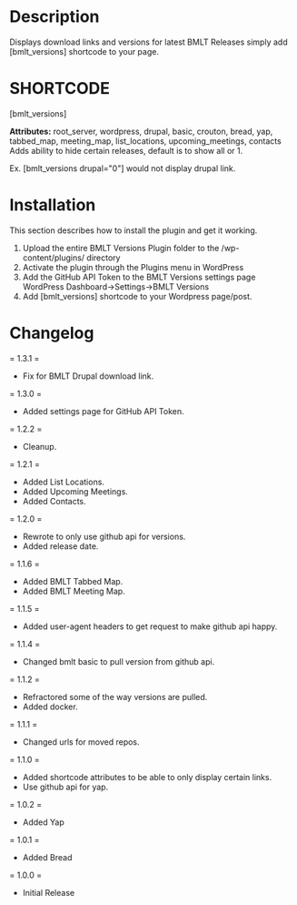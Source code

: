 # Description

Displays download links and versions for latest BMLT Releases simply add [bmlt_versions] shortcode to your page.

# SHORTCODE
[bmlt_versions]

**Attributes:** root_server, wordpress, drupal, basic, crouton, bread, yap, tabbed_map, meeting_map, list_locations, upcoming_meetings, contacts
Adds ability to hide certain releases, default is to show all or 1.
                
Ex. [bmlt_versions drupal="0"] would not display drupal link.




# Installation

This section describes how to install the plugin and get it working.

1. Upload the entire BMLT Versions Plugin folder to the /wp-content/plugins/ directory
2. Activate the plugin through the Plugins menu in WordPress
3. Add the GitHub API Token to the BMLT Versions settings page WordPress Dashboard->Settings->BMLT Versions
4. Add [bmlt_versions] shortcode to your Wordpress page/post.


# Changelog

= 1.3.1 =

* Fix for BMLT Drupal download link.

= 1.3.0 =

* Added settings page for GitHub API Token.

= 1.2.2 =

* Cleanup.

= 1.2.1 =

* Added List Locations.
* Added Upcoming Meetings.
* Added Contacts.

= 1.2.0 =

* Rewrote to only use github api for versions.
* Added release date.

= 1.1.6 =

* Added BMLT Tabbed Map.
* Added BMLT Meeting Map.

= 1.1.5 =

* Added user-agent headers to get request to make github api happy.

= 1.1.4 =

* Changed bmlt basic to pull version from github api.

= 1.1.2 =

* Refractored some of the way versions are pulled.
* Added docker.

= 1.1.1 =

* Changed urls for moved repos.

= 1.1.0 =

* Added shortcode attributes to be able to only display certain links.
* Use github api for yap.

= 1.0.2 =

* Added Yap

= 1.0.1 =

* Added Bread

= 1.0.0 =

* Initial Release